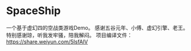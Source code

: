 # SpaceShip
一个基于虚幻四的空战类游戏Demo。
感谢五谷元年、小傅、虚幻引擎、老王。
特别感谢琼，听我发牢骚，陪我解闷。
项目编译文件：https://share.weiyun.com/5IsfAlV
